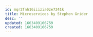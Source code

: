 ```yaml
---
id: mqr2fnh16iiizia0ze7241k
title: Microservices by Stephen Grider
desc: ''
updated: 1663409166759
created: 1663409166759
---
```


